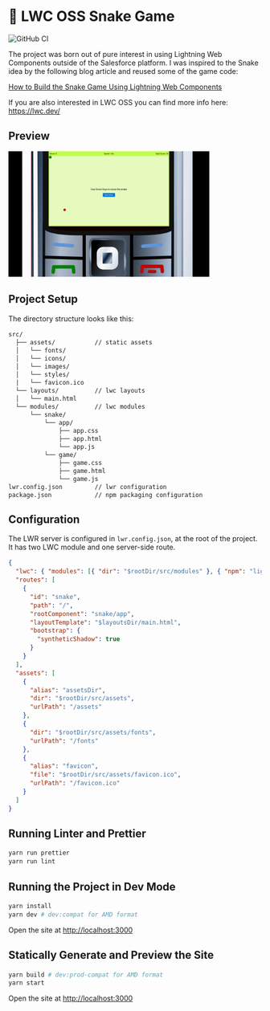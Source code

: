 # 🐍 LWC OSS Snake Game

![GitHub CI](https://github.com/svierk/lwc-oss-snake-game/actions/workflows/ci.yaml/badge.svg)

The project was born out of pure interest in using Lightning Web Components outside of the Salesforce platform.
I was inspired to the Snake idea by the following blog article and reused some of the game code:

[How to Build the Snake Game Using Lightning Web Components](https://developer.salesforce.com/blogs/2020/09/how-to-build-the-snake-game-using-lightning-web-components)

If you are also interested in LWC OSS you can find more info here: https://lwc.dev/

## Preview

<img src="./preview.png" alt="preview" width="400">

## Project Setup

The directory structure looks like this:

```
src/
  ├── assets/           // static assets
  │   └── fonts/
  │   └── icons/
  │   └── images/
  │   └── styles/
  |   └── favicon.ico
  └── layouts/          // lwc layouts
  │   └── main.html
  └── modules/          // lwc modules
      └── snake/
          └── app/
              ├── app.css
              ├── app.html
              └── app.js
          └── game/
              ├── game.css
              ├── game.html
              └── game.js
lwr.config.json         // lwr configuration
package.json            // npm packaging configuration
```

## Configuration

The LWR server is configured in `lwr.config.json`, at the root of the project. It has two LWC module and one server-side route.

```json
{
  "lwc": { "modules": [{ "dir": "$rootDir/src/modules" }, { "npm": "lightning-base-components" }] },
  "routes": [
    {
      "id": "snake",
      "path": "/",
      "rootComponent": "snake/app",
      "layoutTemplate": "$layoutsDir/main.html",
      "bootstrap": {
        "syntheticShadow": true
      }
    }
  ],
  "assets": [
    {
      "alias": "assetsDir",
      "dir": "$rootDir/src/assets",
      "urlPath": "/assets"
    },
    {
      "dir": "$rootDir/src/assets/fonts",
      "urlPath": "/fonts"
    },
    {
      "alias": "favicon",
      "file": "$rootDir/src/assets/favicon.ico",
      "urlPath": "/favicon.ico"
    }
  ]
}
```

## Running Linter and Prettier

```bash
yarn run prettier
yarn run lint
```

## Running the Project in Dev Mode

```bash
yarn install
yarn dev # dev:compat for AMD format
```

Open the site at [http://localhost:3000](http://localhost:3000)

## Statically Generate and Preview the Site

```bash
yarn build # dev:prod-compat for AMD format
yarn start
```

Open the site at [http://localhost:3000](http://localhost:3000)
